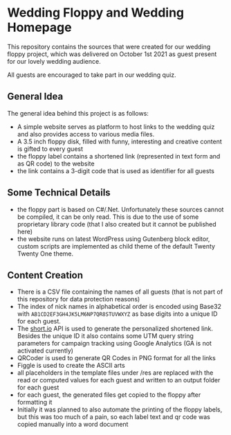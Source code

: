 # Wedding Floppy and Wedding Homepage

This repository contains the sources that were created for our wedding floppy project, which was delivered on October 1st 2021 as guest present for our lovely wedding audience.

All guests are encouraged to take part in our wedding quiz.

## General Idea

The general idea behind this project is as follows:

* A simple website serves as platform to host links to the wedding quiz and also provides access to various media files.
* A 3.5 inch floppy disk, filled with funny, interesting and creative content is gifted to every guest
* the floppy label contains a shortened link (represented in text form and as QR code) to the website
* the link contains a 3-digit code that is used as identifier for all guests

## Some Technical Details

* the floppy part is based on C#/.Net. Unfortunately these sources cannot be compiled, it can be only read. This is due to the use of  some proprietary library code (that I also created but it cannot be published here)
* the website runs on latest WordPress using Gutenberg block editor, custom scripts are implemented as child theme of the default Twenty Twenty One theme.

## Content Creation

* There is a CSV file containing the names of all guests (that is not part of this repository for data protection reasons)
* The index of nick names in alphabetical order is encoded using Base32 with `AB1CD2EF3GH4JK5LM6NP7QR8STUVWXYZ` as base digits into a unique ID for each guest.
* The [short.io](https://short.io) API is used to generate the personalized shortened link. Besides the unique ID it also contains some UTM query string parameters for campaign tracking using Google Analytics (GA is not activated currently)
* QRCoder is used to generate QR Codes in PNG format for all the links
* Figgle is used to create the ASCII arts 
* all placeholders in the template files under /res are replaced with the read or computed values for each guest and written to an output folder for each guest
* for each guest, the generated files get copied to the floppy after formatting it
* Initially it was planned to also automate the printing of the floppy labels, but this was too much of a pain, so each label text and qr code was copied manually into a word document 
